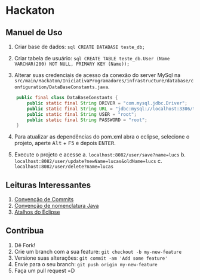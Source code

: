 # Hackaton

## Manuel de Uso
  1. Criar base de dados:
	```sql
	CREATE DATABASE teste_db;
	```

  2. Criar tabela de usuário:
	```sql
	CREATE TABLE teste_db.User (Name VARCHAR(200) NOT NULL, PRIMARY KEY (Name));
	```

  3. Alterar suas credenciais de acesso da conexão do server MySql na `src/main/Hackaton/IniciativaProgramadores/infrastructure/database/configuration/DataBaseConstants.java`.

```java
	public final class DataBaseConstants {
		public static final String DRIVER = "com.mysql.jdbc.Driver";
		public static final String URL = "jdbc:mysql://localhost:3306/teste_db";
		public static final String USER = "root";
		public static final String PASSWORD = "root";
	}
```
  4. Para atualizar as dependências do pom.xml abra o eclipse, selecione o projeto, aperte <kbd>Alt</kbd> + <kbd>F5</kbd> e depois <kbd>ENTER</kbd>.

  5. Execute o projeto e acesse
    a. `localhost:8082/user/save?name=lucs`
    b. `localhost:8082/user/update?newName=lucas&oldName=lucs`
    c. `localhost:8082/user/delete?name=lucas`

## Leituras Interessantes

  1. [Convenção de Commits](https://github.com/CWISoftware/crescer-2016-2/wiki/Convenção-de-commits)
  2. [Convenção de nomenclatura Java](https://github.com/CWISoftware/crescer-2015-1/blob/master/CONVENCOES.md)
  3. [Atalhos do Eclipse](https://github.com/CWISoftware/crescer-2015-1/blob/master/ECLIPSE.md)

## Contribua
1. Dê Fork!
2. Crie um branch com a sua feature: `git checkout -b my-new-feature`
3. Versione suas alterações: `git commit -am 'Add some feature'`
4. Envie para o seu branch: `git push origin my-new-feature`
5. Faça um pull request =D
